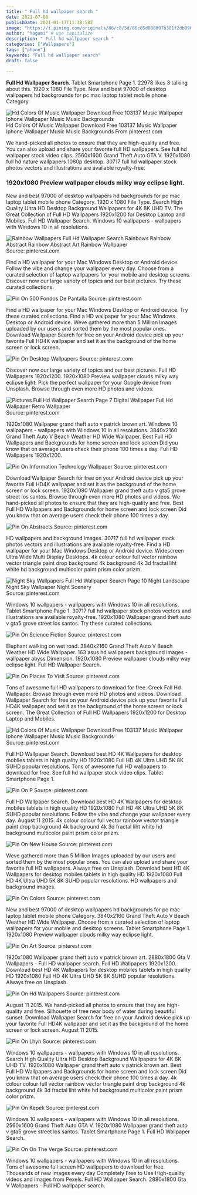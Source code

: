 ```yaml
---
title: " Full hd wallpaper search "
date: 2021-07-08
publishDate: 2021-01-17T11:38:58Z
image: "https://i.pinimg.com/originals/86/c8/5d/86c85d088097b381f2db8900bfedf07b.jpg"
author: "Yagami" # use capitalize
description: " Full hd wallpaper search "
categories: ["Wallpapers"]
tags: ["phone"]
keywords: "Full hd wallpaper search"
draft: false

---
```



**Full Hd Wallpaper Search**. Tablet Smartphone Page 1. 22978 likes 3 talking about this. 1920 x 1080 File Type. New and best 97000 of desktop wallpapers hd backgrounds for pc mac laptop tablet mobile phone Category.

![Hd Colors Of Music Wallpaper Download Free 103137 Music Wallpaper Iphone Wallpaper Music Music Backgrounds](https://i.pinimg.com/originals/b6/b2/f2/b6b2f2864fd1f2258d90ae7abdcff44f.jpg "Hd Colors Of Music Wallpaper Download Free 103137 Music Wallpaper Iphone Wallpaper Music Music Backgrounds")
Hd Colors Of Music Wallpaper Download Free 103137 Music Wallpaper Iphone Wallpaper Music Music Backgrounds From pinterest.com


We hand-picked all photos to ensure that they are high-quality and free. You can also upload and share your favorite full HD wallpapers. See full hd wallpaper stock video clips. 2560x1600 Grand Theft Auto GTA V. 1920x1080 full hd nature wallpapers 1080p desktop. 30717 full hd wallpaper stock photos vectors and illustrations are available royalty-free.

### 1920x1080 Preview wallpaper clouds milky way eclipse light.

New and best 97000 of desktop wallpapers hd backgrounds for pc mac laptop tablet mobile phone Category. 1920 x 1080 File Type. Search High Quality Ultra HD Desktop Background Wallpapers for 4K 8K UHD TV. The Great Collection of Full HD Wallpapers 1920x1200 for Desktop Laptop and Mobiles. Full HD Wallpaper Search. Windows 10 wallpapers - wallpapers with Windows 10 in all resolutions.


![Rainbow Wallpapers Full Hd Wallpaper Search Rainbows Rainbow Abstract Rainbow Abstract Art Rainbow Wallpaper](https://i.pinimg.com/originals/8a/ca/f1/8acaf19dc50ed43a79e29624926641da.jpg "Rainbow Wallpapers Full Hd Wallpaper Search Rainbows Rainbow Abstract Rainbow Abstract Art Rainbow Wallpaper")
Source: pinterest.com

Find a HD wallpaper for your Mac Windows Desktop or Android device. Follow the vibe and change your wallpaper every day. Choose from a curated selection of laptop wallpapers for your mobile and desktop screens. Discover now our large variety of topics and our best pictures. Try these curated collections.

![Pin On 500 Fondos De Pantalla](https://i.pinimg.com/originals/de/cf/f2/decff2cc5b11ffd675d250cd78b46946.jpg "Pin On 500 Fondos De Pantalla")
Source: pinterest.com

Find a HD wallpaper for your Mac Windows Desktop or Android device. Try these curated collections. Find a HD wallpaper for your Mac Windows Desktop or Android device. Weve gathered more than 5 Million Images uploaded by our users and sorted them by the most popular ones. Download Wallpaper Search for free on your Android device pick up your favorite Full HD4K wallpaper and set it as the background of the home screen or lock screen.

![Pin On Desktop Wallpapers](https://i.pinimg.com/originals/62/2d/db/622ddb63987528970c3b7cb65bfc6c43.jpg "Pin On Desktop Wallpapers")
Source: pinterest.com

Discover now our large variety of topics and our best pictures. Full HD Wallpapers 1920x1200. 1920x1080 Preview wallpaper clouds milky way eclipse light. Pick the perfect wallpaper for your Google device from Unsplash. Browse through even more HD photos and videos.

![Pictures Full Hd Wallpaper Search Page 7 Digital Wallpaper Full Hd Wallpaper Retro Wallpaper](https://i.pinimg.com/originals/40/e8/ce/40e8cedcf09da2c7524ab1d166a2aca3.jpg "Pictures Full Hd Wallpaper Search Page 7 Digital Wallpaper Full Hd Wallpaper Retro Wallpaper")
Source: pinterest.com

1920x1080 Wallpaper grand theft auto v patrick brown art. Windows 10 wallpapers - wallpapers with Windows 10 in all resolutions. 3840x2160 Grand Theft Auto V Beach Weather HD Wide Wallpaper. Best Full HD Wallpapers and Backgrounds for home screen and lock screen Did you know that on average users check their phone 100 times a day. Full HD Wallpapers 1920x1200.

![Pin On Information Technology Wallpaper](https://i.pinimg.com/originals/24/d0/19/24d019073a86dc6425e683c2c5a2d2f4.jpg "Pin On Information Technology Wallpaper")
Source: pinterest.com

Download Wallpaper Search for free on your Android device pick up your favorite Full HD4K wallpaper and set it as the background of the home screen or lock screen. 1920x1080 Wallpaper grand theft auto v gta5 grove street los santos. Browse through even more HD photos and videos. We hand-picked all photos to ensure that they are high-quality and free. Best Full HD Wallpapers and Backgrounds for home screen and lock screen Did you know that on average users check their phone 100 times a day.

![Pin On Abstracts](https://i.pinimg.com/originals/ee/48/a3/ee48a3ae57533d5f3187a99be1d91242.jpg "Pin On Abstracts")
Source: pinterest.com

HD wallpapers and background images. 30717 full hd wallpaper stock photos vectors and illustrations are available royalty-free. Find a HD wallpaper for your Mac Windows Desktop or Android device. Widescreen Ultra Wide Multi Display Desktops. 4k colour colour full vector rainbow vector triangle paint drop background 4k background 4k 3d fractal liht white hd background multicolor paint prism color prizm.

![Night Sky Wallpapers Full Hd Wallpaper Search Page 10 Night Landscape Night Sky Wallpaper Night Scenery](https://i.pinimg.com/originals/4e/92/e9/4e92e902011fa30ac23434b07688d311.jpg "Night Sky Wallpapers Full Hd Wallpaper Search Page 10 Night Landscape Night Sky Wallpaper Night Scenery")
Source: pinterest.com

Windows 10 wallpapers - wallpapers with Windows 10 in all resolutions. Tablet Smartphone Page 1. 30717 full hd wallpaper stock photos vectors and illustrations are available royalty-free. 1920x1080 Wallpaper grand theft auto v gta5 grove street los santos. Try these curated collections.

![Pin On Science Fiction](https://i.pinimg.com/originals/15/80/cb/1580cbd0e98ae32a2f01f1ed07dfbd81.jpg "Pin On Science Fiction")
Source: pinterest.com

Elephant walking on wet road. 3840x2160 Grand Theft Auto V Beach Weather HD Wide Wallpaper. 163 asus hd wallpapers background images - wallpaper abyss Dimension. 1920x1080 Preview wallpaper clouds milky way eclipse light. Full HD Wallpaper Search.

![Pin On Places To Visit](https://i.pinimg.com/originals/99/85/a8/9985a8a52ba0de4fc4f25500e460b000.jpg "Pin On Places To Visit")
Source: pinterest.com

Tons of awesome full HD wallpapers to download for free. Creek Fall Hd Wallpaper. Browse through even more HD photos and videos. Download Wallpaper Search for free on your Android device pick up your favorite Full HD4K wallpaper and set it as the background of the home screen or lock screen. The Great Collection of Full HD Wallpapers 1920x1200 for Desktop Laptop and Mobiles.

![Hd Colors Of Music Wallpaper Download Free 103137 Music Wallpaper Iphone Wallpaper Music Music Backgrounds](https://i.pinimg.com/originals/b6/b2/f2/b6b2f2864fd1f2258d90ae7abdcff44f.jpg "Hd Colors Of Music Wallpaper Download Free 103137 Music Wallpaper Iphone Wallpaper Music Music Backgrounds")
Source: pinterest.com

Full HD Wallpaper Search. Download best HD 4K Wallpapers for desktop mobiles tablets in high quality HD 1920x1080 Full HD 4K Ultra UHD 5K 8K SUHD popular resolutions. Tons of awesome full HD wallpapers to download for free. See full hd wallpaper stock video clips. Tablet Smartphone Page 1.

![Pin On P](https://i.pinimg.com/originals/9a/4f/b5/9a4fb5f157b85605c3753d9319a1be33.jpg "Pin On P")
Source: pinterest.com

Full HD Wallpaper Search. Download best HD 4K Wallpapers for desktop mobiles tablets in high quality HD 1920x1080 Full HD 4K Ultra UHD 5K 8K SUHD popular resolutions. Follow the vibe and change your wallpaper every day. August 11 2015. 4k colour colour full vector rainbow vector triangle paint drop background 4k background 4k 3d fractal liht white hd background multicolor paint prism color prizm.

![Pin On New House](https://i.pinimg.com/originals/fc/11/80/fc11802f187791dac5e8aa9251521723.jpg "Pin On New House")
Source: pinterest.com

Weve gathered more than 5 Million Images uploaded by our users and sorted them by the most popular ones. You can also upload and share your favorite full HD wallpapers. Always free on Unsplash. Download best HD 4K Wallpapers for desktop mobiles tablets in high quality HD 1920x1080 Full HD 4K Ultra UHD 5K 8K SUHD popular resolutions. HD wallpapers and background images.

![Pin On Colors](https://i.pinimg.com/originals/9d/47/51/9d4751b755e297a8d2aa74ed99eed180.jpg "Pin On Colors")
Source: pinterest.com

New and best 97000 of desktop wallpapers hd backgrounds for pc mac laptop tablet mobile phone Category. 3840x2160 Grand Theft Auto V Beach Weather HD Wide Wallpaper. Choose from a curated selection of laptop wallpapers for your mobile and desktop screens. Tablet Smartphone Page 1. 1920x1080 Preview wallpaper clouds milky way eclipse light.

![Pin On Art](https://i.pinimg.com/originals/03/11/d9/0311d9ecbb283332b75eb35e024ad33d.jpg "Pin On Art")
Source: pinterest.com

1920x1080 Wallpaper grand theft auto v patrick brown art. 2880x1800 Gta V Wallpapers - Full HD wallpaper search. Full HD Wallpapers 1920x1200. Download best HD 4K Wallpapers for desktop mobiles tablets in high quality HD 1920x1080 Full HD 4K Ultra UHD 5K 8K SUHD popular resolutions. Always free on Unsplash.

![Pin On Hd Wallpapers](https://i.pinimg.com/originals/2c/f8/5e/2cf85e3b2e021420ad353e1e5814df24.jpg "Pin On Hd Wallpapers")
Source: pinterest.com

August 11 2015. We hand-picked all photos to ensure that they are high-quality and free. Silhouette of tree near body of water during beautiful sunset. Download Wallpaper Search for free on your Android device pick up your favorite Full HD4K wallpaper and set it as the background of the home screen or lock screen. August 11 2015.

![Pin On Lhyn](https://i.pinimg.com/originals/35/6a/19/356a195f43131d74e38b321ec718e6a4.jpg "Pin On Lhyn")
Source: pinterest.com

Windows 10 wallpapers - wallpapers with Windows 10 in all resolutions. Search High Quality Ultra HD Desktop Background Wallpapers for 4K 8K UHD TV. 1920x1080 Wallpaper grand theft auto v patrick brown art. Best Full HD Wallpapers and Backgrounds for home screen and lock screen Did you know that on average users check their phone 100 times a day. 4k colour colour full vector rainbow vector triangle paint drop background 4k background 4k 3d fractal liht white hd background multicolor paint prism color prizm.

![Pin On Kepek](https://i.pinimg.com/originals/e3/22/33/e32233421da417fc1252c48f60dc736a.jpg "Pin On Kepek")
Source: pinterest.com

Windows 10 wallpapers - wallpapers with Windows 10 in all resolutions. 2560x1600 Grand Theft Auto GTA V. 1920x1080 Wallpaper grand theft auto v gta5 grove street los santos. Tablet Smartphone Page 1. Full HD Wallpaper Search.

![Pin On On The Verge](https://i.pinimg.com/originals/86/c8/5d/86c85d088097b381f2db8900bfedf07b.jpg "Pin On On The Verge")
Source: pinterest.com

Windows 10 wallpapers - wallpapers with Windows 10 in all resolutions. Tons of awesome full screen HD wallpapers to download for free. Thousands of new images every day Completely Free to Use High-quality videos and images from Pexels. Full HD Wallpaper Search. 2880x1800 Gta V Wallpapers - Full HD wallpaper search.

